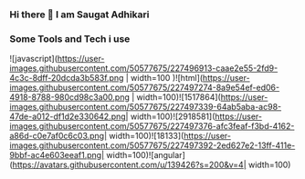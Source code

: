 ### Hi there 👋 I am Saugat Adhikari ###

<!--
**saugatnp/saugatnp** is a ✨ _special_ ✨ repository because its `README.md` (this file) appears on your GitHub profile.

Here are some ideas to get you started:

- 🔭 I’m currently working on some angular projects
- 👯 I’m looking to collaborate on open source projects.


-->
### Some Tools and Tech i use

![javascript](https://user-images.githubusercontent.com/50577675/227496913-caae2e55-2fd9-4c3c-8dff-20dcda3b583f.png | width=100 )![html](https://user-images.githubusercontent.com/50577675/227497274-8a9e54ef-ed06-4918-8788-980cd98c3a00.png | width=100)![1517864](https://user-images.githubusercontent.com/50577675/227497339-64ab5aba-ac98-47de-a012-df1d2e330642.png| width=100)![2918581](https://user-images.githubusercontent.com/50577675/227497376-afc3feaf-f3bd-4162-a86d-c0e7af0c6c03.png| width=100)![18133](https://user-images.githubusercontent.com/50577675/227497392-2ed627e2-13ff-411e-9bbf-ac4e603eeaf1.png| width=100)![angular](https://avatars.githubusercontent.com/u/139426?s=200&v=4| width=100)



